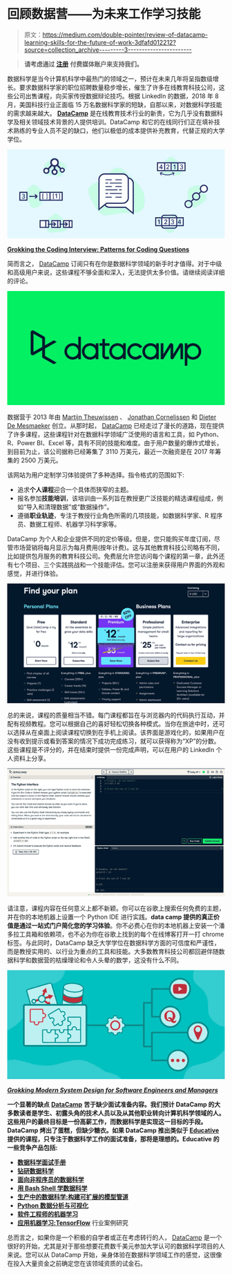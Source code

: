 # 回顾数据营——为未来工作学习技能

> 原文：<https://medium.com/double-pointer/review-of-datacamp-learning-skills-for-the-future-of-work-3dfafd012212?source=collection_archive---------3----------------------->

> **请考虑通过** [**注册**](https://bit.ly/3OvimpR) **付费媒体账户来支持我们。**

数据科学是当今计算机科学中最热门的领域之一，预计在未来几年将呈指数级增长。要求数据科学家的职位招聘数量稳步增长，催生了许多在线教育科技公司，这些公司出售课程，向买家传授数据辩论技巧。根据 LinkedIn 的数据，2018 年 8 月，美国科技行业正面临 15 万名数据科学家的短缺，自那以来，对数据科学技能的需求越来越大。 [**DataCamp**](https://bit.ly/36sXr2Y) 是在线教育技术行业的新贵，它为几乎没有数据科学及相关领域技术背景的人提供培训。DataCamp 和它的在线同行们正在填补技术熟练的专业人员不足的缺口，他们以极低的成本提供补充教育，代替正规的大学学位。

[![](img/376855fe158c3affbd9870f21626ac01.png)](https://bit.ly/3agTSNt)

[**Grokking the Coding Interview: Patterns for Coding Questions**](https://bit.ly/3agTSNt)

简而言之， [DataCamp](https://bit.ly/36sXr2Y) 订阅只有在你是数据科学领域的新手时才值得。对于中级和高级用户来说，这些课程不够全面和深入，无法提供太多价值。请继续阅读详细的评论。

![](img/3dc720aabbd297d5fbc120aac4bfbff2.png)

数据营于 2013 年由 [Martijn Theuwissen](https://www.linkedin.com/in/martijn-theuwissen-b569b933/) 、 [Jonathan Cornelissen](https://www.linkedin.com/in/jonathan-cornelissen/) 和 [Dieter De Mesmaeker](https://www.linkedin.com/in/dieterdemesmaeker/?originalSubdomain=be) 创立。从那时起， [DataCamp](https://bit.ly/36sXr2Y) 已经走过了漫长的道路，现在提供了许多课程，这些课程针对在数据科学领域广泛使用的语言和工具，如 Python、R、Power BI、Excel 等，具有不同的技能和难度。由于用户数量的爆炸式增长，到目前为止，该公司据称已经筹集了 3110 万美元，最近一次融资是在 2017 年筹集的 2500 万美元。

该网站为用户定制学习体验提供了多种选择。指令格式的范围如下:

*   追求**个人课程**迎合一个具体而狭窄的主题。
*   报名参加**技能培训**，该培训由一系列旨在教授更广泛技能的精选课程组成，例如“导入和清理数据”或“数据操作”。
*   遵循**职业轨迹**，专注于教授行业角色所需的几项技能，如数据科学家、R 程序员、数据工程师、机器学习科学家等。

DataCamp 为个人和企业提供不同的定价等级。但是，您只能购买年度订阅，尽管市场营销将每月显示为每月费用(按年计费)。这与其他教育科技公司略有不同，比如提供包月服务的教育科技公司。免费层允许您访问每个课程的第一章，此外还有七个项目、三个实践挑战和一个技能评估。您可以注册来获得用户界面的外观和感觉，并进行体验。

![](img/ce0d8c1f72da9467b8da40a9fc6475ca.png)

总的来说，课程的质量相当不错。每门课程都旨在与浏览器内的代码执行互动，并配有视频教程。您可以根据自己的喜好轻松切换各种模式。当你在旅途中时，还可以选择从在桌面上阅读课程切换到在手机上阅读。该界面是游戏化的，如果用户在没有收到提示或看到答案的情况下成功完成练习，就可以获得称为“XP”的分数。这些课程是不评分的，并在结束时提供一份完成声明，可以在用户的 LinkedIn 个人资料上分享。

![](img/3f4776d356037d09f1cac0d83c7c69c3.png)

请注意，课程内容在任何意义上都不新颖。你可以在谷歌上搜索任何免费的主题，并在你的本地机器上设置一个 Python IDE 进行实践。**data camp 提供的真正价值是通过一站式门户简化您的学习体验**。你不必费心在你的本地机器上安装一个潘多拉工具箱和依赖项，也不必为你在谷歌上找到的每个在线博客打开一打 chrome 标签。与此同时，DataCamp 缺乏大学学位在数据科学方面的可信度和严谨性，而是教授实用的、以行业为重点的工具和技能。大多数教育科技公司都回避伴随数据科学和数据营的枯燥理论和令人头晕的数学，这没有什么不同。

[![](img/5b8c3415146b7655ae2bd40297f3396d.png)](https://bit.ly/3bD3IOS)

[***Grokking Modern System Design for Software Engineers and Managers***](https://bit.ly/3bD3IOS)

**一个显著的缺点** [**DataCamp**](https://bit.ly/36sXr2Y) **苦于缺少面试准备内容。我们预计 DataCamp 的大多数读者是学生、初露头角的技术人员以及从其他职业转向计算机科学领域的人。这些用户的最终目标是一份高薪工作，而数据科学是实现这一目标的手段。DataCamp 烤出了蛋糕，但缺少糖衣。如果 DataCamp 推出类似于 [Educative](https://bit.ly/3oGEdNL) 提供的课程，只专注于数据科学工作的面试准备，那将是理想的。Educative 的一些竞争产品包括:**

*   [**数据科学面试手册**](https://bit.ly/3oGEdNL)
*   [**钻研数据科学**](https://bit.ly/2SGYEMG)
*   [**面向非程序员的数据科学**](https://www.educative.io/courses/data-science-for-non-programmers?affiliate_id=5457430901161984)
*   [**用 Bash Shell 学数据科学**](https://www.educative.io/courses/learn-data-science-with-bash-shell?affiliate_id=5457430901161984)
*   [**生产中的数据科学:构建可扩展的模型管道**](https://www.educative.io/courses/data-science-in-production-building-scalable-model-pipelines?affiliate_id=5457430901161984)
*   [**Python 数据分析与可视化**](https://www.educative.io/courses/python-data-analysis-and-visualization?affiliate_id=5457430901161984)
*   [**软件工程师的机器学习**](https://bit.ly/2xH4mXO)
*   [**应用机器学习:TensorFlow**](https://www.educative.io/courses/industry-case-study-tensorflow?affiliate_id=5457430901161984) 行业案例研究

总而言之，如果你是一个积极的自学者或正在考虑转行的人， [DataCamp](https://bit.ly/36sXr2Y) 是一个很好的开始，尤其是对于那些想要花费数千美元参加大学认可的数据科学项目的人来说。您可以从 DataCamp 开始，亲身体验在数据科学领域工作的感觉，这很像在投入大量资金之前确定您在该领域资质的试金石。